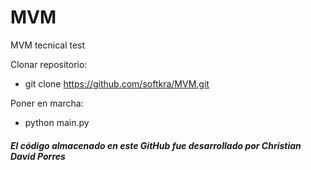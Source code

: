 # MVM
MVM tecnical test

Clonar repositorio:
- git clone https://github.com/softkra/MVM.git

Poner en marcha:
- python main.py


##### _El código almacenado en este GitHub fue desarrollado por Christian David Porres_

